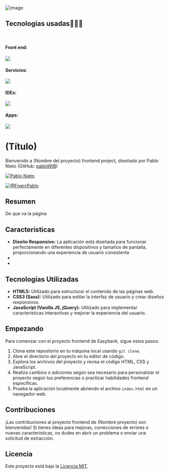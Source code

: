 ![image](https://github.com/user-attachments/assets/f2b17ac3-7a15-4261-8345-cb07eb066a3c)

<h2 >Tecnologías usadas👨🏻‍💻</h2>
<br>
<h4>Front end: </h4>
<img src="https://skillicons.dev/icons?i=html,css,sass,js,jquery"/>

<h4>Servicios: </h4>
<img src="https://skillicons.dev/icons?i=git,github"/>

<h4>IDEs: </h4>
<img src="https://skillicons.dev/icons?i=vscode"/>

<h4>Apps:</h4>
<img src="https://skillicons.dev/icons?i=figma" />

<h1>(Título)</h1>

<p>Bienvenido a (Nombre del proyecto) frontend project, diseñado por Pablo Nieto (GitHub: <a href="https://github.com/pabloWIB">pabloWIB</a>)</p>

<a href="https://www.linkedin.com/in/pablo-nieto-perez-39a530292/" target="blank"><img align="center" src="https://img.shields.io/badge/LinkedIn-0077B5?style=for-the-badge&logo=linkedin&logoColor=white" alt="Pablo Nieto"/></a>

<a href="https://www.fiverr.com/pablonietop?source=gig_page" target="blank"><img align="center" src="https://img.shields.io/badge/fiverr-1DBF73?style=for-the-badge&logo=fiverr&logoColor=white" alt="@FiverrPablo"  /></a>


<h2>Resumen</h2>

<p>De que va la página</p>

<h2>Características</h2>

<ul>
    <li><strong>Diseño Responsivo:</strong> La aplicación está diseñada para funcionar perfectamente en diferentes dispositivos y tamaños de pantalla, proporcionando una experiencia de usuario consistente.</li>
    <li><strong></strong></li>
    <li><strong></strong></li>
</ul>

<h2>Tecnologías Utilizadas</h2>

<ul>
    <li><strong>HTML5:</strong> Utilizado para estructurar el contenido de las páginas web.</li>
    <li><strong>CSS3 (Sass):</strong> Utilizado para estilar la interfaz de usuario y crear diseños responsivos.</li>
    <li><strong>JavaScript (Vanilla JS, jQuery):</strong> Utilizado para implementar características interactivas y mejorar la experiencia del usuario.</li>
</ul>

<h2>Empezando</h2>

<p>Para comenzar con el proyecto frontend de Easybank, sigue estos pasos:</p>

<ol>
    <li>Clona este repositorio en tu máquina local usando <code>git clone</code>.</li>
    <li>Abre el directorio del proyecto en tu editor de código.</li>
    <li>Explora los archivos del proyecto y revisa el código HTML, CSS y JavaScript.</li>
    <li>Realiza cambios o adiciones según sea necesario para personalizar el proyecto según tus preferencias o practicar habilidades frontend específicas.</li>
    <li>Prueba la aplicación localmente abriendo el archivo <code>index.html</code> en un navegador web.</li>
</ol>

<h2>Contribuciones</h2>

<p>¡Las contribuciones al proyecto frontend de (Nombre proyecto) son bienvenidas! Si tienes ideas para mejoras, correcciones de errores o nuevas características, no dudes en abrir un problema o enviar una solicitud de extracción.</p>

<h2>Licencia</h2>
<p>Este proyecto está bajo la <a href="LICENSE">Licencia MIT</a>.</p>


